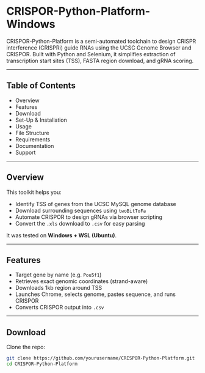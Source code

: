 # CRISPOR-Python-Platform-Windows

CRISPOR-Python-Platform is a semi-automated toolchain to design CRISPR interference (CRISPRi) guide RNAs using the UCSC Genome Browser and CRISPOR. Built with Python and Selenium, it simplifies extraction of transcription start sites (TSS), FASTA region download, and gRNA scoring.

---

## Table of Contents

- Overview  
- Features  
- Download  
- Set-Up & Installation  
- Usage  
- File Structure  
- Requirements  
- Documentation  
- Support  

---

## Overview

This toolkit helps you:

- Identify TSS of genes from the UCSC MySQL genome database  
- Download surrounding sequences using `twoBitToFa`  
- Automate CRISPOR to design gRNAs via browser scripting  
- Convert the `.xls` download to `.csv` for easy parsing  

It was tested on **Windows + WSL (Ubuntu)**.

---

## Features

- Target gene by name (e.g. `Pou5f1`)  
- Retrieves exact genomic coordinates (strand-aware)  
- Downloads 1kb region around TSS  
- Launches Chrome, selects genome, pastes sequence, and runs CRISPOR  
- Converts CRISPOR output into `.csv`  

---

## Download

Clone the repo:

```bash
git clone https://github.com/yourusername/CRISPOR-Python-Platform.git
cd CRISPOR-Python-Platform

